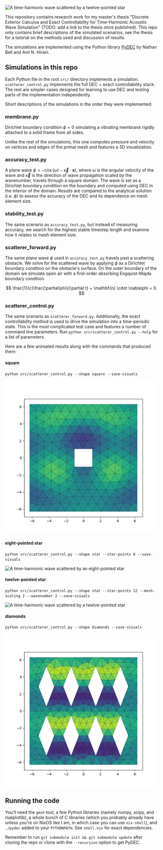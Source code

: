 ![A time-harmonic wave scattered by a twelve-pointed star](docs/star12.gif)

This repository contains research work for my master's thesis
"Discrete Exterior Calculus and Exact Controllability
for Time-Harmonic Acoustic Wave Simulation"
(TODO: add a link to the thesis once published).
This repo only contains brief descriptions of the simulated scenarios;
see the thesis for a tutorial on the methods used and discussion of results.

The simulations are implemented using the Python library [PyDEC]
by Nathan Bell and Anil N. Hirani.

## Simulations in this repo

Each Python file in the root `src/` directory implements a simulation.
`scatterer_control.py` implements the full DEC + exact controllability stack.
The rest are simpler cases designed for learning to use DEC
and testing parts of the implementation independently.

Short descriptions of the simulations in the order they were implemented:

### membrane.py

Dirichlet boundary condition $\phi = 0$
simulating a vibrating membrane rigidly attached
to a solid frame from all sides.

Unlike the rest of the simulations,
this one computes pressure and velocity on vertices and edges of the primal mesh
and features a 3D visualization.

### accuracy_test.py

A plane wave $\phi = -\cos(\omega t - \vec{\kappa} \cdot \mathbf{x})$,
where $\omega$ is the angular velocity of the wave
and $\vec{\kappa}$ is the direction of wave propagation scaled by the wavenumber,
travels through a square domain.
The wave is set as a Dirichlet boundary condition on the boundary
and computed using DEC in the interior of the domain.
Results are compared to the analytical solution (i.e. $\phi$)
to assess the accuracy of the DEC and its dependence on mesh element size.

### stability_test.py

The same scenario as `accuracy_test.py`,
but instead of measuring accuracy,
we search for the highest stable timestep length
and examine how it relates to mesh element size.

### scatterer_forward.py

The same plane wave $\phi$ used in `accuracy_test.py`
travels past a scattering obstacle.
We solve for the scattered wave by applying $\phi$
as a Dirichlet boundary condition on the obstacle's surface.
On the outer boundary of the domain we simulate open air
with a first-order absorbing Engquist-Majda boundary condition

$$
\frac{1}{c}\frac{\partial\phi}{\partial t} + \mathbf{n} \cdot \nabla\phi = 0.
$$

### scatterer_control.py

The same scenario as `scatterer_forward.py`.
Additionally, the exact controllability method is used
to drive the simulation into a time-periodic state.
This is the most complicated test case
and features a number of command line parameters.
Run `python src/scatterer_control.py --help`
for a list of parameters.

Here are a few animated results
along with the commands that produced them:

#### square

`python src/scatterer_control.py --shape square --save-visuals`

![A time-harmonic wave scattered by a square](docs/square.gif)

#### eight-pointed star

`python src/scatterer_control.py --shape star --star-points 8 --save-visuals`

![A time-harmonic wave scattered by an eight-pointed star](docs/star8.gif)

#### twelve-pointed star

`python src/scatterer_control.py --shape star --star-points 12 --mesh-scaling 2 --wavenumber 2 --save-visuals`

![A time-harmonic wave scattered by a twelve-pointed star](docs/star12.gif)

#### diamonds

`python src/scatterer_control.py --shape diamonds --save-visuals`

![A time-harmonic wave scattered by a lattice of diamonds](docs/diamonds.gif)

## Running the code

You'll need the `gmsh` tool, a few Python libraries
(namely numpy, scipy, and matplotlib),
a whole bunch of C libraries (which you probably already have
unless you're on NixOS like I am, in which case you can use `nix-shell`),
and `./pydec` added to your `PYTHONPATH`.
See `shell.nix` for exact dependencies.

Remember to run `git submodule init && git submodule update` after cloning the
repo or clone with the `--recursive` option to get PyDEC.

[pydec]: https://github.com/hirani/pydec
